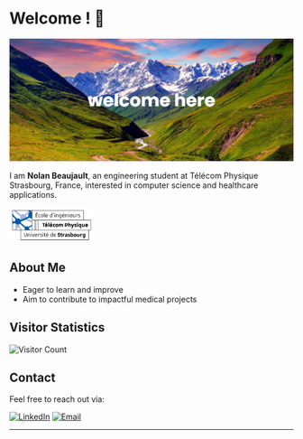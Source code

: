 # Welcome ! 👋

![Banner](banner.png)

I am **Nolan Beaujault**, an engineering student at Télécom Physique Strasbourg, France, interested in computer science and healthcare applications.

<img src="TPS.png" alt="Télécom Physique Strasbourg Logo" width="150">

## About Me

- Eager to learn and improve
- Aim to contribute to impactful medical projects
  
## Visitor Statistics

![Visitor Count](https://komarev.com/ghpvc/?username=NolanBeaujault&color=blue)

## Contact

Feel free to reach out via:

[![LinkedIn](https://img.shields.io/badge/LinkedIn-0077B5?style=for-the-badge&logo=linkedin&logoColor=white)](https://www.linkedin.com/in/nolan-beaujault/)
[![Email](https://img.shields.io/badge/Email-D14836?style=for-the-badge&logo=gmail&logoColor=white)](mailto:beaujaultnolan@gmail.com)

---
